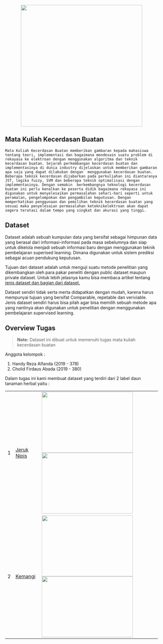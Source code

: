 <p align="center"><a href="https://laravel.com" target="_blank"><img src="https://images.squarespace-cdn.com/content/v1/5f47ace076731e4c0243506b/1613553171234-ZUSGE9QEWEOGYSPV5A8L/20210215+AI.png" width="400"></a></p>

## Mata Kuliah Kecerdasan Buatan
    Mata Kuliah Kecerdasan Buatan memberikan gambaran kepada mahasiswa tentang teori, implementasi dan bagaimana mendesain suatu problem di rekayasa ke elektroan dengan menggunakan algoritma dan teknik kecerdasan buatan. Sejarah perkembangan kecerdasan buatan dan implementasinya di dunia industry dijelaskan untuk memberikan gambaran apa saja yang dapat dilakukan dengan  menggunakan kecerdasan buatan. Beberapa teknik kecerdasan dijabarkan pada perkuliahan ini diantaranya JST, logika fuzzy, SVM dan beberapa teknik optimalisasi dengan implementasinya. Dengan semakin  berkembangnya teknologi kecerdasan buatan ini perlu kenalkan ke peserta didik bagaimana rekayasa ini digunakan untuk menyelesaikan permasalahan sehari-hari seperti untuk peramalan, pengelompokan dan pengambilan keputusan. Dengan memperhatikan penggunaan dan pemilihan teknik kecerdasan buatan yang sesuai maka penyelesaian permasalahan keteknikelektroan akan dapat segera teratasi dalam tempo yang singkat dan akurasi yang tinggi.

## Dataset

  Dataset adalah sebuah kumpulan data yang bersifat sebagai himpunan data yang berasal dari informasi-informasi pada masa sebelumnya dan siap untuk dikelola menjadi sebuah informasi baru dengan menggunakan teknik pembelajaran superised learning. Dimana digunakan untuk sistem prediksi sebagai acuan pendukung keputusan.

  Tujuan dari dataset adalah untuk menguji suatu metode penelitian yang dikembangkan oleh para pakar peneliti dengan public dataset maupun private dataset. Untuk lebih jelasnya kamu bisa membaca artikel tentang <a href="https://www.pengalaman-edukasi.com/2020/06/dataset-adalah-data-untuk-data-mining.html"> jenis dataset dan bagian dari dataset.</a>

  Dataset sendiri tidak serta merta didapatkan dengan mudah, karena harus mempunyai tujuan yang bersifat Comparable, repetable dan veriviable. Jenis dataset sendiri harus bisa pilah agar bisa memilih sebuah metode apa yang nantinya akan digunakan untuk penelitian dengan menggunakan pembelajaran supervised learning.


## Overview Tugas 

> **Note:** Dataset ini dibuat untuk memenuhi tugas mata kuliah kecerdasan buatan 

Anggota kelompok :
1. Handy Reza Alfanda   (2019 - 378)
2. Cholid Firdaus Abada (2019 - 380)

Dalam tugas ini kami membuat dataset yang terdiri dari 2 label daun tanaman herbal yaitu :

<table style="width:100%">
  <tr>
    <td>1</td>
    <td><a href="https://id.wikipedia.org/wiki/Jeruk_nipis">Jeruk Nipis</a></td>
    <td><img src="https://statik.tempo.co/data/2021/01/26/id_996475/996475_720.jpg" height="200" width="300">
<img src="https://static.duta.co/wp-content/uploads/2017/12/jeruknipis-696x522.jpg" height="200" width="300"></td>
  </tr>
  <tr>
    <td>2</td>
    <td><a href="https://id.wiktionary.org/wiki/kemangi">Kemangi</a></td>
    <td><img src="https://cdns.klimg.com/kapanlagi.com/p/headline/476x238/9-manfaat-kemangi-bagi-kesehatan-dan-ke-57d817.jpg" height="200" width="300">
<img src="https://statik.tempo.co/data/2020/10/27/id_976445/976445_720.jpg" height="200" width="300"></td>
  </tr>
</table>
